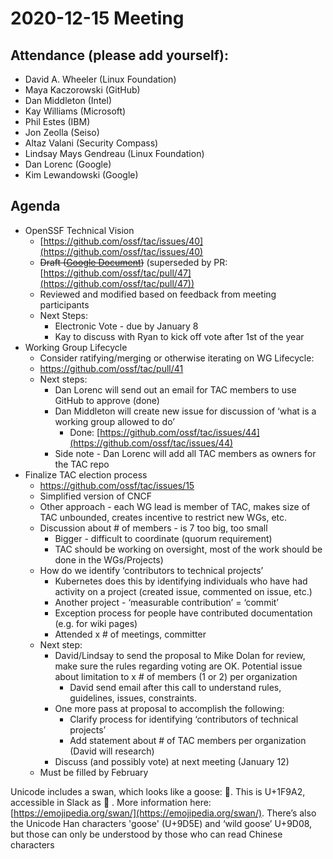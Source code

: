 # **2020-12-15 Meeting**

## Attendance (please add yourself):

* David A. Wheeler (Linux Foundation)
* Maya Kaczorowski (GitHub)
* Dan Middleton (Intel)
* Kay Williams (Microsoft)
* Phil Estes (IBM) 
* Jon Zeolla (Seiso)
* Altaz Valani (Security Compass)
* Lindsay Mays Gendreau (Linux Foundation)
* Dan Lorenc (Google)
* Kim Lewandowski (Google)

## Agenda

* OpenSSF Technical Vision
    * [https://github.com/ossf/tac/issues/40](https://github.com/ossf/tac/issues/40)
    * ~~Draft ([Google Document](https://docs.google.com/document/d/1iw01-grJgGtFQeWTI-LN59vKrJ4sfG6Igvz9pYqrFak/edit#))~~ (superseded by PR: [https://github.com/ossf/tac/pull/47](https://github.com/ossf/tac/pull/47))
    * Reviewed and modified based on feedback from meeting participants
    * Next Steps:
        * Electronic Vote - due by January 8
        * Kay to discuss with Ryan to kick off vote after 1st of the year
* Working Group Lifecycle
    * Consider ratifying/merging or otherwise iterating on WG Lifecycle:
    * https://github.com/ossf/tac/pull/41
    * Next steps:
        * Dan Lorenc will send out an email for TAC members to use GitHub to approve (done)
        * Dan Middleton will create new issue for discussion of ‘what is a working group allowed to do’
            * Done: [https://github.com/ossf/tac/issues/44](https://github.com/ossf/tac/issues/44)
        * Side note - Dan Lorenc will add all TAC members as owners for the TAC repo
* Finalize TAC election process
    * https://github.com/ossf/tac/issues/15
    * Simplified version of CNCF
    * Other approach - each WG lead is member of TAC, makes size of TAC unbounded, creates incentive to restrict new WGs, etc.
    * Discussion about # of members - is 7 too big, too small
        * Bigger - difficult to coordinate (quorum requirement)
        * TAC should be working on oversight, most of the work should be done in the WGs/Projects)
    * How do we identify ‘contributors to technical projects’
        * Kubernetes does this by identifying individuals who have had activity on a project (created issue, commented on issue, etc.)
        * Another project - ‘measurable contribution’ = ‘commit’
        * Exception process for people have contributed documentation (e.g. for wiki pages)
        * Attended x # of meetings, committer
    * Next step:
        * David/Lindsay to send the proposal to Mike Dolan for review, make sure the rules regarding voting are OK. Potential issue about limitation to x # of members (1 or 2) per organization
            * David send email after this call to understand rules, guidelines, issues, constraints.
        * One more pass at proposal to accomplish the following:
            * Clarify process for identifying ‘contributors of technical projects’
            * Add statement about # of TAC members per organization (David will research)
        * Discuss (and possibly vote) at next meeting (January 12)
    * Must be filled by February

Unicode includes a swan, which looks like a goose: 🦢. This is  U+1F9A2, accessible in Slack as :swan: . More information here: [https://emojipedia.org/swan/](https://emojipedia.org/swan/). There’s also the Unicode Han characters 'goose' (U+9D5E) and ‘wild goose’ U+9D08, but those can only be understood by those who can read Chinese characters